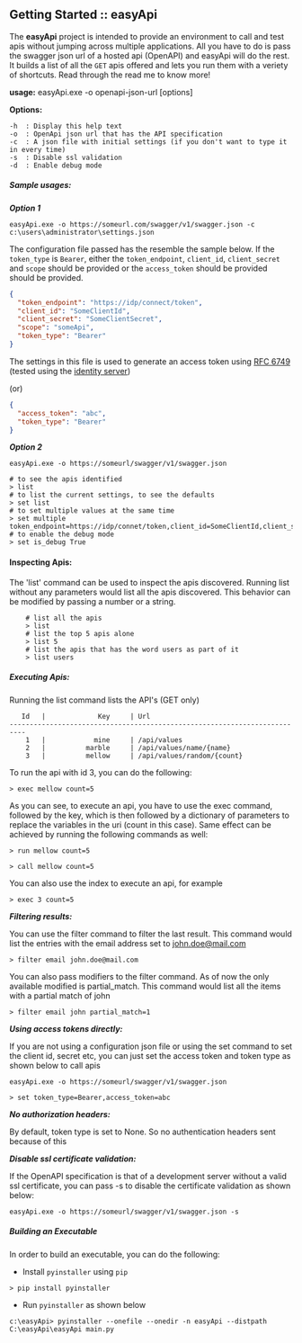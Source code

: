 ## Getting Started :: easyApi

The **easyApi** project is intended to provide an environment to call and test apis without jumping across multiple applications. All you have to do is pass the swagger json url of a hosted api (OpenAPI) and easyApi will do the rest. It builds a list of all the `GET` apis offered and lets you run them with a veriety of shortcuts. Read through the read me to know more!

**usage:** easyApi.exe -o openapi-json-url [options]

**Options:**

    -h	: Display this help text
    -o	: OpenApi json url that has the API specification
    -c	: A json file with initial settings (if you don't want to type it in every time)
    -s 	: Disable ssl validation
    -d 	: Enable debug mode

##### Sample usages:

***Option 1***

```
easyApi.exe -o https://someurl.com/swagger/v1/swagger.json -c c:\users\administrator\settings.json
```

The configuration file passed has the resemble the sample below. If the `token_type` is `Bearer`, 
either the `token_endpoint`, `client_id`, `client_secret` and `scope` should be provided or the `access_token` should 
be provided should be provided.  

```json
{
  "token_endpoint": "https://idp/connect/token",
  "client_id": "SomeClientId",
  "client_secret": "SomeClientSecret",
  "scope": "someApi",
  "token_type": "Bearer"
}
```

The settings in this file is used to generate an access token using [RFC 6749](https://tools.ietf.org/html/rfc6749) (tested using the [identity server](https://docs.identityserver.io/en/dev/endpoints/token.html))

(or)

```json
{
  "access_token": "abc",
  "token_type": "Bearer"
}
```

***Option 2***

```
easyApi.exe -o https://someurl/swagger/v1/swagger.json
```

    # to see the apis identified
    > list
    # to list the current settings, to see the defaults
    > set list
    # to set multiple values at the same time 
    > set multiple token_endpoint=https://idp/connet/token,client_id=SomeClientId,client_secret=SomeClientSecret,scope=someApi,token_type=Bearer
    # to enable the debug mode
    > set is_debug True

#### Inspecting Apis:
        
The 'list' command can be used to inspect the apis discovered. Running list without any parameters would list all the apis discovered. 
This behavior can be modified by passing a number or a string. 
        
        # list all the apis
        > list
        # list the top 5 apis alone
        > list 5
        # list the apis that has the word users as part of it
        > list users

##### Executing Apis:

Running the list command lists the API's (GET only)

```text
   Id   |             Key     | Url
--------------------------------------------------------------------------
    1   |            mine     | /api/values
    2   |          marble     | /api/values/name/{name}
    3   |          mellow     | /api/values/random/{count}
```

To run the api with id 3, you can do the following:

    > exec mellow count=5

As you can see, to execute an api, you have to use the exec command, followed by the key, which is then followed 
by a dictionary of parameters to replace the variables in the uri (count in this case). Same effect can be achieved
by running the following commands as well:

    > run mellow count=5

    > call mellow count=5

You can also use the index to execute an api, for example

    > exec 3 count=5

***Filtering results:***

You can use the filter command to filter the last result. This command would list the entries with the email address
set to john.doe@mail.com

    > filter email john.doe@mail.com

You can also pass modifiers to the filter command. As of now the only available modified is partial_match. This command
would list all the items with a partial match of john

    > filter email john partial_match=1


***Using access tokens directly:***

If you are not using a configuration json file or using the set command to set the client id, secret etc, you can just
set the access token and token type as shown below to call apis

```
easyApi.exe -o https://someurl/swagger/v1/swagger.json
```

    > set token_type=Bearer,access_token=abc

***No authorization headers:***

By default, token type is set to None. So no authentication headers sent because of this        

***Disable ssl certificate validation:***
        
If the OpenAPI specification is that of a development server without a valid ssl certificate, you can pass -s to disable 
the certificate validation as shown below:
        
```
easyApi.exe -o https://someurl/swagger/v1/swagger.json -s
```

##### Building an Executable

In order to build an executable, you can do the following:

* Install `pyinstaller` using `pip`

```
> pip install pyinstaller
```

* Run `pyinstaller` as shown below

```
c:\easyApi> pyinstaller --onefile --onedir -n easyApi --distpath C:\easyApi\easyApi main.py
```
